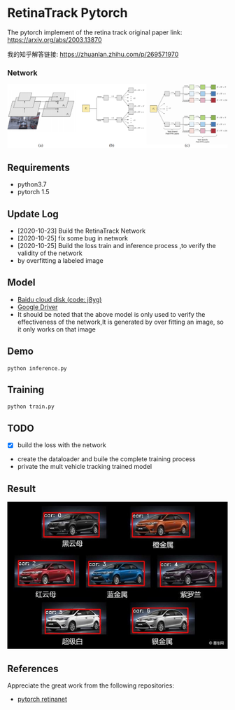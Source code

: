 ﻿# RetinaTrack Pytorch

The pytorch implement of the retina track  original paper link: <https://arxiv.org/abs/2003.13870>

我的知乎解答链接: <https://zhuanlan.zhihu.com/p/269571970>

### Network
![image](https://github.com/Hanson0910/RetinaTrack/blob/main/source/RetinaTrack.png)

## Requirements
- python3.7
- pytorch 1.5

## Update Log

- [2020-10-23] Build the RetinaTrack Network
- [2020-10-25] fix some bug in network
- [2020-10-25] Build the loss train and inference process ,to verify the validity of the network 
- by overfitting a labeled image

## Model
- [Baidu cloud disk (code: j8yg)](https://pan.baidu.com/s/1-nIc0UZh5Zl8IuSUPgmbJA)
- [Google Driver](https://drive.google.com/file/d/13p15qH4KhLDAmlj-S98Am4mxCzWscAUX/view?usp=sharing)
- It should be noted that the above model is only used to verify the effectiveness of the network,It is generated by over fitting an image, so it only works on that image

## Demo
    python inference.py

## Training
    python train.py

## TODO
- [x] build the loss with the network
- create the dataloader and buile the complete training process
- private the mult vehicle tracking trained model

## Result
![image](https://github.com/Hanson0910/RetinaTrack/blob/main/source/result_img.jpg)

## References

Appreciate the great work from the following repositories:

- [pytorch retinanet](https://github.com/gm19900510/Pytorch_Retina_License_Plate)
